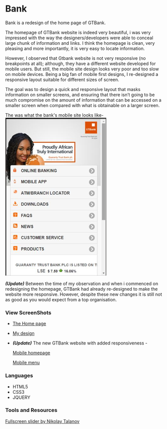 # Bank

Bank is a redesign of the home page of GTBank.

The homepage of GTBank website is indeed very beautiful, i was very impressed with the way the designers/developers were able to conceal large chunk of information and links. I think the homepage is clean, very pleasing and more importantly, it is very easy to locate information. 

However, I observed that Gtbank website is not very responsive (no breakpoints at all); although, they have a different website developed for mobile users. But still, the mobile site design looks very poor and too slow on mobile devices. Being a big fan of mobile first designs, I re-designed a responsive layout suitable for different sizes of screen. 

The goal was to design a quick and responsive layout that masks information on smaller screens, and ensuring that there isn’t going to be much compromise on the amount of information that can be accessed on a smaller screen when compared with what is obtainable on a larger screen.

The was what the bank's mobile site looks like- ![](images/GTBank_mobile_old.JPG "GTBank Old Mobile site")

**_(Update)_** Between the time of my observation and when i commenced on redesigning the homepage, GTBank had already re-designed to make the website more responsive. However, despite these new changes it is still not as good as you would expect from a top organisation.

### View ScreenShots
*  [The Home page](images/GTBank_home.png "GTBank Home page")
* [My design ](images/my_design.png "My Design")
*  **_(Update)_** The new GTBank website with added responsiveness - 

    [Mobile homepage](images/GTBank_mobile_new1.png "GTBank New Mobile homepage")
    
    [Mobile menu](images/GTBank_mobile_new2.png "GTBank New Mobile menu")

### Languages
* HTML5
* CSS3
* JQUERY

### Tools and Resources
[Fullscreen slider by Nikolay Talanov](https://codepen.io/suez/pen/ByvKXE "Fullscreen drag-slider with parallax")

